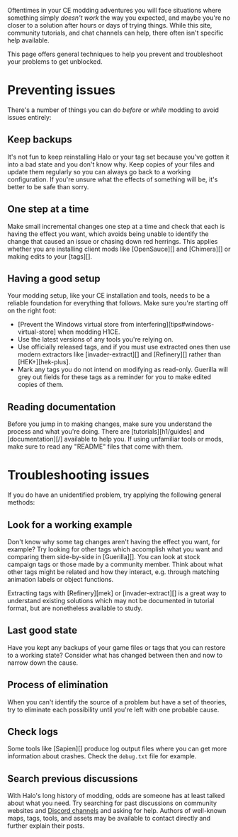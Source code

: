 Oftentimes in your CE modding adventures you will face situations where something simply _doesn't work_ the way you expected, and maybe you're no closer to a solution after hours or days of trying things. While this site, community tutorials, and chat channels can help, there often isn't specific help available.

This page offers general techniques to help you prevent and troubleshoot your problems to get unblocked.

# Preventing issues
There's a number of things you can do _before_ or _while_ modding to avoid issues entirely:

## Keep backups
It's not fun to keep reinstalling Halo or your tag set because you've gotten it into a bad state and you don't know why. Keep copies of your files and update them regularly so you can always go back to a working configuration. If you're unsure what the effects of something will be, it's better to be safe than sorry.

## One step at a time
Make small incremental changes one step at a time and check that each is having the effect you want, which avoids being unable to identify the change that caused an issue or chasing down red herrings. This applies whether you are installing client mods like [OpenSauce][] and [Chimera][] or making edits to your [tags][].

## Having a good setup
Your modding setup, like your CE installation and tools, needs to be a reliable foundation for everything that follows. Make sure you're starting off on the right foot:

* [Prevent the Windows virtual store from interfering][tips#windows-virtual-store] when modding H1CE.
* Use the latest versions of any tools you're relying on.
* Use officially released tags, and if you must use extracted ones then use modern extractors like [invader-extract][] and [Refinery][] rather than [HEK+][hek-plus].
* Mark any tags you do not intend on modifying as read-only. Guerilla will grey out fields for these tags as a reminder for you to make edited copies of them.

## Reading documentation
Before you jump in to making changes, make sure you understand the process and what you're doing. There are [tutorials][h1/guides] and [documentation][/] available to help you. If using unfamiliar tools or mods, make sure to read any "README" files that come with them.

# Troubleshooting issues
If you do have an unidentified problem, try applying the following general methods:

## Look for a working example
Don't know why some tag changes aren't having the effect you want, for example? Try looking for other tags which accomplish what you want and comparing them side-by-side in [Guerilla][]. You can look at stock campaign tags or those made by a community member. Think about what other tags might be related and how they interact, e.g. through matching animation labels or object functions.

Extracting tags with [Refinery][mek] or [invader-extract][] is a great way to understand existing solutions which may not be documented in tutorial format, but are nonetheless available to study.

## Last good state
Have you kept any backups of your game files or tags that you can restore to a working state? Consider what has changed between then and now to narrow down the cause.

## Process of elimination
When you can't identify the source of a problem but have a set of theories, try to eliminate each possibility until you're left with one probable cause.

## Check logs
Some tools like [Sapien][] produce log output files where you can get more information about crashes. Check the `debug.txt` file for example.

## Search previous discussions
With Halo's long history of modding, odds are someone has at least talked  about what you need. Try searching for past discussions on community websites and [Discord channels][discord] and asking for help. Authors of well-known maps, tags, tools, and assets may be available to contact directly and further explain their posts.

[discord]: https://discord.reclaimers.net/
